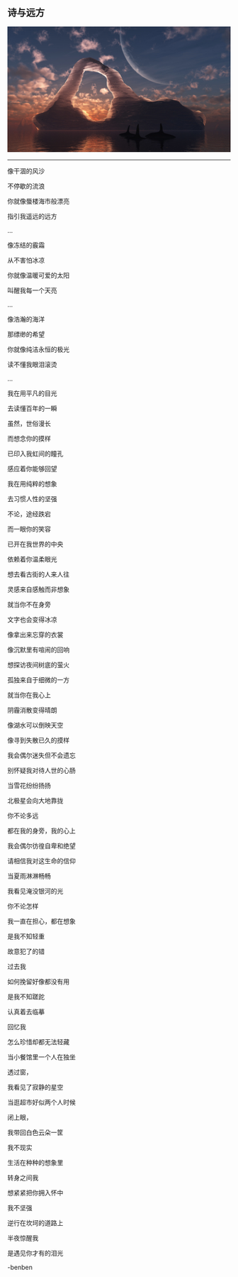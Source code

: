 诗与远方
---
![](/assets/41489-106.jpg)

---

像干涸的风沙

不停歇的流浪

你就像蜃楼海市般漂亮

指引我遥远的远方

...

像冻结的霰霜

从不害怕冰凉

你就像温暖可爱的太阳

叫醒我每一个天亮

...

像浩瀚的海洋

那缥缈的希望

你就像纯洁永恒的极光

读不懂我眼泪滚烫

...

我在用平凡的目光

去读懂百年的一瞬

虽然，世俗漫长

而想念你的摸样

已印入我虹间的瞳孔

感应着你能够回望

我在用纯粹的想象

去习惯人性的坚强

不论，途经跌宕

而一眼你的笑容

已开在我世界的中央

依赖着你温柔眼光

想去看古街的人来人往

灵感来自感触而非想象

就当你不在身旁

文字也会变得冰凉

像拿出来忘穿的衣裳

像沉默里有喧闹的回响

想探访夜间树底的萤火

孤独来自于细微的一方

就当你在我心上

阴霾消散变得晴朗

像湖水可以倒映天空

像寻到失散已久的摸样

我会偶尔迷失但不会遗忘

别怀疑我对待人世的心肠

当雪花纷纷扬扬

北极星会向大地靠拢

你不论多远

都在我的身旁，我的心上

我会偶尔彷徨自卑和绝望

请相信我对这生命的信仰

当夏雨淋淋畅畅

我看见淹没银河的光

你不论怎样

我一直在担心，都在想象

是我不知轻重

故意犯了的错

过去我

如何挽留好像都没有用

是我不知蹉跎

认真着去临摹

回忆我

怎么珍惜却都无法轻藏

当小餐馆里一个人在独坐

透过窗，

我看见了寂静的星空

当逛超市好似两个人时候

闭上眼，

我带回白色云朵一筐

我不现实

生活在种种的想象里

转身之间我

想紧紧把你拥入怀中

我不坚强

逆行在坎坷的道路上

半夜惊醒我

是遇见你才有的泪光

-benben

